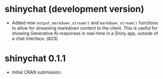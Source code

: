 # shinychat (development version)

* Added new `output_markdown_stream()` and `markdown_stream()` functions to allow for streaming markdown content to the client. This is useful for showing Generative AI responses in real-time in a Shiny app, outside of a chat interface. (#23)

# shinychat 0.1.1

* Initial CRAN submission.
